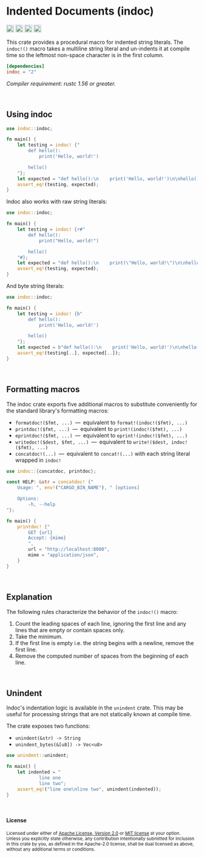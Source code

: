 Indented Documents (indoc)
==========================

[<img alt="github" src="https://img.shields.io/badge/github-dtolnay/indoc-8da0cb?style=for-the-badge&labelColor=555555&logo=github" height="20">](https://github.com/dtolnay/indoc)
[<img alt="crates.io" src="https://img.shields.io/crates/v/indoc.svg?style=for-the-badge&color=fc8d62&logo=rust" height="20">](https://crates.io/crates/indoc)
[<img alt="docs.rs" src="https://img.shields.io/badge/docs.rs-indoc-66c2a5?style=for-the-badge&labelColor=555555&logo=docs.rs" height="20">](https://docs.rs/indoc)
[<img alt="build status" src="https://img.shields.io/github/actions/workflow/status/dtolnay/indoc/ci.yml?branch=master&style=for-the-badge" height="20">](https://github.com/dtolnay/indoc/actions?query=branch%3Amaster)

This crate provides a procedural macro for indented string literals. The
`indoc!()` macro takes a multiline string literal and un-indents it at compile
time so the leftmost non-space character is in the first column.

```toml
[dependencies]
indoc = "2"
```

*Compiler requirement: rustc 1.56 or greater.*

<br>

## Using indoc

```rust
use indoc::indoc;

fn main() {
    let testing = indoc! {"
        def hello():
            print('Hello, world!')

        hello()
    "};
    let expected = "def hello():\n    print('Hello, world!')\n\nhello()\n";
    assert_eq!(testing, expected);
}
```

Indoc also works with raw string literals:

```rust
use indoc::indoc;

fn main() {
    let testing = indoc! {r#"
        def hello():
            print("Hello, world!")

        hello()
    "#};
    let expected = "def hello():\n    print(\"Hello, world!\")\n\nhello()\n";
    assert_eq!(testing, expected);
}
```

And byte string literals:

```rust
use indoc::indoc;

fn main() {
    let testing = indoc! {b"
        def hello():
            print('Hello, world!')

        hello()
    "};
    let expected = b"def hello():\n    print('Hello, world!')\n\nhello()\n";
    assert_eq!(testing[..], expected[..]);
}
```

<br>

## Formatting macros

The indoc crate exports five additional macros to substitute conveniently for
the standard library's formatting macros:

- `formatdoc!($fmt, ...)`&ensp;&mdash;&ensp;equivalent to `format!(indoc!($fmt), ...)`
- `printdoc!($fmt, ...)`&ensp;&mdash;&ensp;equivalent to `print!(indoc!($fmt), ...)`
- `eprintdoc!($fmt, ...)`&ensp;&mdash;&ensp;equivalent to `eprint!(indoc!($fmt), ...)`
- `writedoc!($dest, $fmt, ...)`&ensp;&mdash;&ensp;equivalent to `write!($dest, indoc!($fmt), ...)`
- `concatdoc!(...)`&ensp;&mdash;&ensp;equivalent to `concat!(...)` with each string literal wrapped in `indoc!`

```rust
use indoc::{concatdoc, printdoc};

const HELP: &str = concatdoc! {"
    Usage: ", env!("CARGO_BIN_NAME"), " [options]

    Options:
        -h, --help
"};

fn main() {
    printdoc! {"
        GET {url}
        Accept: {mime}
        ",
        url = "http://localhost:8080",
        mime = "application/json",
    }
}
```

<br>

## Explanation

The following rules characterize the behavior of the `indoc!()` macro:

1. Count the leading spaces of each line, ignoring the first line and any lines
   that are empty or contain spaces only.
2. Take the minimum.
3. If the first line is empty i.e. the string begins with a newline, remove the
   first line.
4. Remove the computed number of spaces from the beginning of each line.

<br>

## Unindent

Indoc's indentation logic is available in the `unindent` crate. This may be
useful for processing strings that are not statically known at compile time.

The crate exposes two functions:

- `unindent(&str) -> String`
- `unindent_bytes(&[u8]) -> Vec<u8>`

```rust
use unindent::unindent;

fn main() {
    let indented = "
            line one
            line two";
    assert_eq!("line one\nline two", unindent(indented));
}
```

<br>

#### License

<sup>
Licensed under either of <a href="LICENSE-APACHE">Apache License, Version
2.0</a> or <a href="LICENSE-MIT">MIT license</a> at your option.
</sup>

<br>

<sub>
Unless you explicitly state otherwise, any contribution intentionally submitted
for inclusion in this crate by you, as defined in the Apache-2.0 license, shall
be dual licensed as above, without any additional terms or conditions.
</sub>
